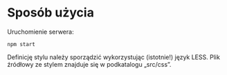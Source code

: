 ﻿# Sposób użycia

Uruchomienie serwera:

    npm start

Definicję stylu należy sporządzić wykorzystując (istotnie!) język LESS.
Plik źródłowy ze stylem znajduje się w podkatalogu „src/css”.

